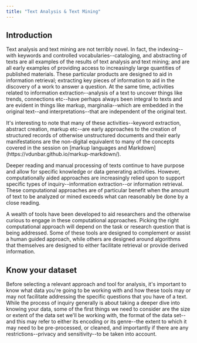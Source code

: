 ```yaml
---
title: "Text Analysis & Text Mining"
---
```


## Introduction

Text analysis and text mining are not terribly novel. In fact, the indexing--with keywords and controlled vocabularies--cataloging, and abstracting of texts are all examples of the results of text analysis and text mining; and are all early examples of providing access to increasingly large quantities of published materials. These particular products are designed to aid in information retrieval; extracting key pieces of information to aid in the discovery of a work to answer a question. At the same time, activities related to information extraction--analysis of a text to uncover things like trends, connections etc--have perhaps always been integral to texts and are evident in things like markup, marginalia--which are embedded in the original text--and interpretations--that are independent of the original text.

<div class = "note">
It's interesting to note that many of these activities--keyword extraction, abstract creation, markup etc--are early approaches to the creation of structured records of otherwise unstructured documents and their early manifestations are the non-digital equivalent to many of the concepts covered in the session on [markup languages and Markdown](https://vdunbar.github.io/markup-markdown/).
</div>

Deeper reading and manual processing of texts continue to have purpose and allow for specific knowledge or data generating activities. However, computationally aided approaches are increasingly relied upon to support specific types of inquiry--information extraction--or information retrieval. These computational approaches are of particular benefit when the amount of text to be analyzed or mined exceeds what can reasonably be done by a close reading.

A wealth of tools have been developed to aid researchers and the otherwise curious to engage in these computational approaches. Picking the right computational approach will depend on the task or research question that is being addressed. Some of these tools are designed to complement or assist a human guided approach, while others are designed around algorithms that themselves are designed to either facilitate retrieval or provide derived information.

## Know your dataset

Before selecting a relevant approach and tool for analysis, it's important to know what data you're going to be working with and how these tools may or may not facilitate addressing the specific questions that you have of a text. While the process of inquiry generally is about taking a deeper dive into knowing your data, some of the first things we need to consider are the size or extent of the data set we'll be working with, the format of the data set--and this may refer to either its encoding or its genre--the extent to which it may need to be pre-processed, or cleaned, and importantly if there are any restrictions--privacy and sensitivity--to be taken into account.
